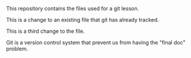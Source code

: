 
This repository contains the files used for a git lesson.

This is a change to an existing file that git has already tracked.

This is a third change to the file.

Git is a version control system that prevent us from having the "final doc" problem.

